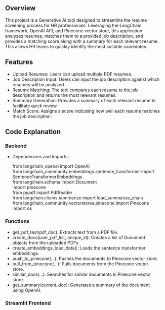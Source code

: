 ## Overview
This project is a Generative AI tool designed to streamline the resume screening process for HR professionals. Leveraging the LangChain framework, OpenAI API, and Pinecone vector store, this application analyzes resumes, matches them to a provided job description, and provides a matching score along with a summary for each relevant resume. This allows HR teams to quickly identify the most suitable candidates.

## Features
- Upload Resumes: Users can upload multiple PDF resumes.
- Job Description Input: Users can input the job description against which resumes will be analyzed.
- Resume Matching: The tool compares each resume to the job description and returns the most relevant resumes.
- Summary Generation: Provides a summary of each relevant resume to facilitate quick review.
- Match Score: Assigns a score indicating how well each resume matches the job description.

## Code Explanation

  ### Backend 
- Dependencies and Imports:<br>

  from langchain_openai import OpenAI<br>
  from langchain_community.embeddings.sentence_transformer import SentenceTransformerEmbeddings<br>
  from langchain.schema import Document<br>
  import pinecone<br>
  from pypdf import PdfReader<br>
  from langchain.chains.summarize import load_summarize_chain<br>
  from langchain_community.vectorstores.pinecone import Pinecone<br>
  import os<br>

### Functions

- get_pdf_text(pdf_doc): Extracts text from a PDF file.<br>
- create_docs(user_pdf_list, unique_id): Creates a list of Document objects from the uploaded PDFs.<br>
- create_embeddings_load_data(): Loads the sentence transformer embeddings.<br>
- push_to_pinecone(...): Pushes the documents to Pinecone vector store.<br>
- pull_from_pinecone(...): Pulls documents from the Pinecone vector store.<br>
- similar_docs(...): Searches for similar documents in Pinecone vector store.<br>
- get_summary(current_doc): Generates a summary of the document using OpenAI.<br>

### Streamlit Frontend


